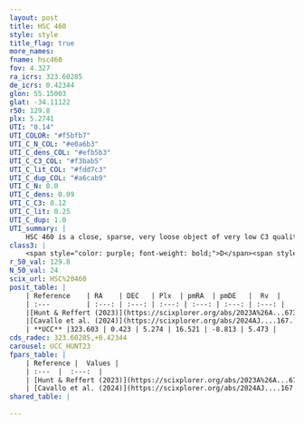 ```yaml
---
layout: post
title: HSC 460
style: style
title_flag: true
more_names: 
fname: hsc460
fov: 4.327
ra_icrs: 323.60285
de_icrs: 0.42344
glon: 55.15003
glat: -34.11122
r50: 129.8
plx: 5.2741
UTI: "0.14"
UTI_COLOR: "#f5bfb7"
UTI_C_N_COL: "#e0a6b3"
UTI_C_dens_COL: "#efb5b3"
UTI_C_C3_COL: "#f3bab5"
UTI_C_lit_COL: "#fdd7c3"
UTI_C_dup_COL: "#a6cab9"
UTI_C_N: 0.0
UTI_C_dens: 0.09
UTI_C_C3: 0.12
UTI_C_lit: 0.25
UTI_C_dup: 1.0
UTI_summary: |
    HSC 460 is a close, sparse, very loose object of very low C3 quality. It was recently reported in the literature.<br><br><span style="color: #99180f; font-weight: bold;">Warning: </span>contains less than 25 stars with <i>P>0.5</i> estimated.
class3: |
    <span style="color: purple; font-weight: bold;">D</span><span style="color: red; font-weight: bold;">C</span>
r_50_val: 129.8
N_50_val: 24
scix_url: HSC%20460
posit_table: |
    | Reference    | RA    | DEC   | Plx  | pmRA  | pmDE   |  Rv  |
    | :---         | :---: | :---: | :---: | :---: | :---: | :---: |
    |[Hunt & Reffert (2023)](https://scixplorer.org/abs/2023A%26A...673A.114H) | 322.89 | 2.625 | 5.229 | 16.521 | -8.799 | 7.158 |
    |[Cavallo et al. (2024)](https://scixplorer.org/abs/2024AJ....167...12C) | 323.175 | 0.714 | 5.225 | -- | -- | -- |
    | **UCC** |323.603 | 0.423 | 5.274 | 16.521 | -8.813 | 5.473 | 
cds_radec: 323.60285,+0.42344
carousel: UCC_HUNT23
fpars_table: |
    | Reference |  Values |
    | :---  |  :---:  |
    | [Hunt & Reffert (2023)](https://scixplorer.org/abs/2023A%26A...673A.114H) | `AV50=0.052, diffAV50=0.255, MOD50=6.437, logAge50=8.64` |
    | [Cavallo et al. (2024)](https://scixplorer.org/abs/2024AJ....167...12C) | `AV50=0.7, dMod50=6.42, logAge50=7.88, [Fe/H]50=-0.04` |
shared_table: |
    
---
```

